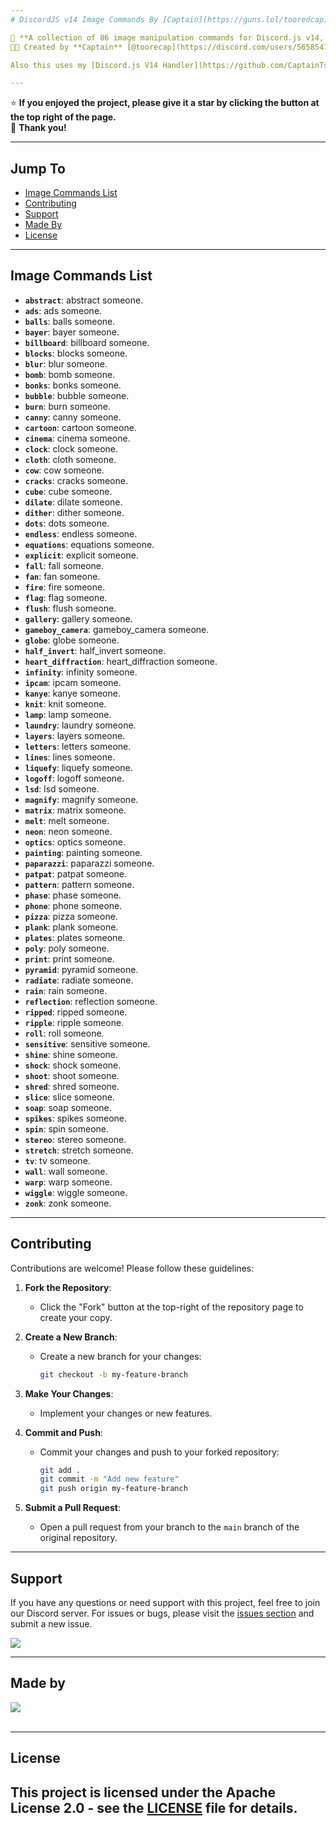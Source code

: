 ```yaml
---
# DiscordJS v14 Image Commands By [Captain](https://guns.lol/tooredcap)

🚀 **A collection of 86 image manipulation commands for Discord.js v14, including both message and slash commands, using my advanced Discord.js v14 command handler.**  
👨‍💻 Created by **Captain** [@toorecap](https://discord.com/users/565854774612983808) *(me ofc)*, these image commands uses [jeyy's api.](https://jeyy.xyz/gallery)

Also this uses my [Discord.js V14 Handler](https://github.com/CaptainTsu/DiscordJS-v14-Handler-By-Captain) check it out if you need a guide on how to set up the handler.

---
```


⭐️ **If you enjoyed the project, please give it a star by clicking the button at the top right of the page.**  
🙏 **Thank you!**

---

## Jump To

- [Image Commands List](#image-commands-list)
- [Contributing](#contributing)
- [Support](#support)
- [Made By](#made-by)
- [License](#license)

---
## Image Commands List

  - **`abstract`**: abstract someone.
  - **`ads`**: ads someone.
  - **`balls`**: balls someone.
  - **`bayer`**: bayer someone.
  - **`billboard`**: billboard someone.
  - **`blocks`**: blocks someone.
  - **`blur`**: blur someone.
  - **`bomb`**: bomb someone.
  - **`bonks`**: bonks someone.
  - **`bubble`**: bubble someone.
  - **`burn`**: burn someone.
  - **`canny`**: canny someone.
  - **`cartoon`**: cartoon someone.
  - **`cinema`**: cinema someone.
  - **`clock`**: clock someone.
  - **`cloth`**: cloth someone.
  - **`cow`**: cow someone.
  - **`cracks`**: cracks someone.
  - **`cube`**: cube someone.
  - **`dilate`**: dilate someone.
  - **`dither`**: dither someone.
  - **`dots`**: dots someone.
  - **`endless`**: endless someone.
  - **`equations`**: equations someone.
  - **`explicit`**: explicit someone.
  - **`fall`**: fall someone.
  - **`fan`**: fan someone.
  - **`fire`**: fire someone.
  - **`flag`**: flag someone.
  - **`flush`**: flush someone.
  - **`gallery`**: gallery someone.
  - **`gameboy_camera`**: gameboy_camera someone.
  - **`globe`**: globe someone.
  - **`half_invert`**: half_invert someone.
  - **`heart_diffraction`**: heart_diffraction someone.
  - **`infinity`**: infinity someone.
  - **`ipcam`**: ipcam someone.
  - **`kanye`**: kanye someone.
  - **`knit`**: knit someone.
  - **`lamp`**: lamp someone.
  - **`laundry`**: laundry someone.
  - **`layers`**: layers someone.
  - **`letters`**: letters someone.
  - **`lines`**: lines someone.
  - **`liquefy`**: liquefy someone.
  - **`logoff`**: logoff someone.
  - **`lsd`**: lsd someone.
  - **`magnify`**: magnify someone.
  - **`matrix`**: matrix someone.
  - **`melt`**: melt someone.
  - **`neon`**: neon someone.
  - **`optics`**: optics someone.
  - **`painting`**: painting someone.
  - **`paparazzi`**: paparazzi someone.
  - **`patpat`**: patpat someone.
  - **`pattern`**: pattern someone.
  - **`phase`**: phase someone.
  - **`phone`**: phone someone.
  - **`pizza`**: pizza someone.
  - **`plank`**: plank someone.
  - **`plates`**: plates someone.
  - **`poly`**: poly someone.
  - **`print`**: print someone.
  - **`pyramid`**: pyramid someone.
  - **`radiate`**: radiate someone.
  - **`rain`**: rain someone.
  - **`reflection`**: reflection someone.
  - **`ripped`**: ripped someone.
  - **`ripple`**: ripple someone.
  - **`roll`**: roll someone.
  - **`sensitive`**: sensitive someone.
  - **`shine`**: shine someone.
  - **`shock`**: shock someone.
  - **`shoot`**: shoot someone.
  - **`shred`**: shred someone.
  - **`slice`**: slice someone.
  - **`soap`**: soap someone.
  - **`spikes`**: spikes someone.
  - **`spin`**: spin someone.
  - **`stereo`**: stereo someone.
  - **`stretch`**: stretch someone.
  - **`tv`**: tv someone.
  - **`wall`**: wall someone.
  - **`warp`**: warp someone.
  - **`wiggle`**: wiggle someone.
  - **`zonk`**: zonk someone.

---
## Contributing

Contributions are welcome! Please follow these guidelines:

1. **Fork the Repository**:
   - Click the "Fork" button at the top-right of the repository page to create your copy.

2. **Create a New Branch**:
   - Create a new branch for your changes:
     ```bash
     git checkout -b my-feature-branch
     ```

3. **Make Your Changes**:
   - Implement your changes or new features.

4. **Commit and Push**:
   - Commit your changes and push to your forked repository:
     ```bash
     git add .
     git commit -m "Add new feature"
     git push origin my-feature-branch
     ```

5. **Submit a Pull Request**:
   - Open a pull request from your branch to the `main` branch of the original repository.
---
## Support
If you have any questions or need support with this project, feel free to join our Discord server. For issues or bugs, please visit the [issues section](https://github.com/CaptainTsu/Bloxlink-Auto-Updater-Without-Premium-By-Captain/issues) and submit a new issue.

<a href="https://discord.gg/AkWYfFPVdj">
  <img src="https://media.discordapp.net/attachments/1176815431865090159/1275051369363148911/image.png?ex=66c5cd1f&is=66c47b9f&hm=4ab7db925f0b541448cb831c428e7ae47a75b90b62e88223f6ea4cbe61d8af30&=&format=webp&quality=lossless&width=551&height=138">
</a>

---

## Made by
<p align="left">
  <a href="https://discord.com/users/565854774612983808"> <img align="center" src="https://lanyard.kyrie25.me/api/565854774612983808?waveColor=ffff&waveSpotifyColor=212121&gradient=fff&borderRadius=25px&bg=000"/></a>
  <br>
  <br>
</p>

---
## License
This project is licensed under the **Apache License 2.0** - see the [LICENSE](./LICENSE) file for details.
---

